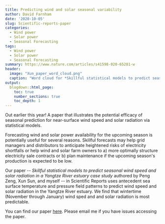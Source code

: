```yaml
---
title: Predicting wind and solar seasonal variability
author: David Farnham
date: '2020-10-05'
slug: Scientific-reports-paper
categories:
  - Wind power 
  - Solar power
  - Seasonal Forecasting
tags:
  - Wind power 
  - Solar power
  - Seasonal Forecasting
summary: https://www.nature.com/articles/s41598-020-65281-w
header:
  image: "Xun_paper_word_cloud.png"
  caption: "Word cloud for *Skillful statistical models to predict seasonal wind speed and solar radiation in a Yangtze River estuary case study*"
output:
  blogdown::html_page:
    toc: true
    number_sections: true
    toc_depth: 1
---
```



Out earlier this year! A paper that illustrates the potential efficacy of seasonal prediction for near-surface wind speed and solar radiation via statistical models. 

Forecasting wind and solar power availability for the upcoming season is potentially useful for several reasons. Skillful forecasts may help grid managers and distributors to anticipate heightened risks of electricity shortfalls or help wind and solar farm owners to a) more optimally structure electricity sale contracts or b) plan maintenance if the upcoming season's production is expected to be low.

Our paper -- *Skillful statistical models to predict seasonal wind speed and solar radiation in a Yangtze River estuary case study* authored by Peng Zeng, Xun Sun, and myself -- in Scientific Reports uses antecedent sea surface temperature and pressure field patterns to predict wind speed and solar radiation in the Yangtze River estuary. We find that wintertime (November through January) wind sped and and solar radiation is most predictable.

You can find our paper [here](https://www.nature.com/articles/s41598-020-65281-w). Please email me if you have issues accessing the paper.


